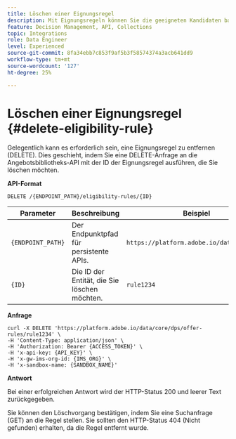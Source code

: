 ```yaml
---
title: Löschen einer Eignungsregel
description: Mit Eignungsregeln können Sie die geeigneten Kandidaten basierend auf dem definieren, was Sie ansprechen möchten, z. B. Profilattribute und Audiences.
feature: Decision Management, API, Collections
topic: Integrations
role: Data Engineer
level: Experienced
source-git-commit: 8fa34ebb7c853f9af5b3f58574374a3acb641dd9
workflow-type: tm+mt
source-wordcount: '127'
ht-degree: 25%

---
```


# Löschen einer Eignungsregel {#delete-eligibility-rule}

Gelegentlich kann es erforderlich sein, eine Eignungsregel zu entfernen (DELETE). Dies geschieht, indem Sie eine DELETE-Anfrage an die Angebotsbibliotheks-API mit der ID der Eignungsregel ausführen, die Sie löschen möchten.

**API-Format**

```http
DELETE /{ENDPOINT_PATH}/eligibility-rules/{ID}
```

| Parameter | Beschreibung | Beispiel |
| --------- | ----------- | ------- |
| `{ENDPOINT_PATH}` | Der Endpunktpfad für persistente APIs. | `https://platform.adobe.io/data/core/dps` |
| `{ID}` | Die ID der Entität, die Sie löschen möchten. | `rule1234` |

**Anfrage**

```shell
curl -X DELETE 'https://platform.adobe.io/data/core/dps/offer-rules/rule1234' \
-H 'Content-Type: application/json' \
-H 'Authorization: Bearer {ACCESS_TOKEN}' \
-H 'x-api-key: {API_KEY}' \
-H 'x-gw-ims-org-id: {IMS_ORG}' \
-H 'x-sandbox-name: {SANDBOX_NAME}'
```

**Antwort**

Bei einer erfolgreichen Antwort wird der HTTP-Status 200 und leerer Text zurückgegeben.

Sie können den Löschvorgang bestätigen, indem Sie eine Suchanfrage (GET) an die Regel stellen. Sie sollten den HTTP-Status 404 (Nicht gefunden) erhalten, da die Regel entfernt wurde.
